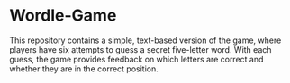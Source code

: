 # Wordle-Game
This repository contains a simple, text-based version of the game, where players have six attempts to guess a secret five-letter word. With each guess, the game provides feedback on which letters are correct and whether they are in the correct position.
